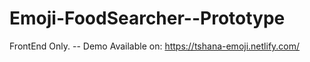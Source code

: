 # Emoji-FoodSearcher--Prototype
 FrontEnd Only. -- Demo Available on: https://tshana-emoji.netlify.com/
